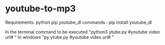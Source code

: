 # youtube-to-mp3
Requirements:
    python
    pip
    youtube_dl
commands :
    pip install youtube_dl
    
    
In the terminal command to be executed 
        "python3 ytube.py #youtube video url# "
In windows 
        "py ytube.py #youtube video url# "
        
